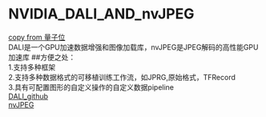 # NVIDIA_DALI_AND_nvJPEG  
[copy from 量子位](https://mp.weixin.qq.com/s/QSdNlpXAALr2Y6a7YX8Tjw)  
DALI是一个GPU加速数据增强和图像加载库，nvJPEG是JPEG解码的高性能GPU加速库
##方便之处：  
1.支持多种框架   
2.支持多种数据格式的可移植训练工作流，如JPRG,原始格式，TFRecord  
3.具有可配置图形的自定义操作的自定义数据pipeline  
[DALI_github](https://github.com/NVIDIA/dali)  
[nvJPEG](https://developer.nvidia.com/nvjpeg)  
